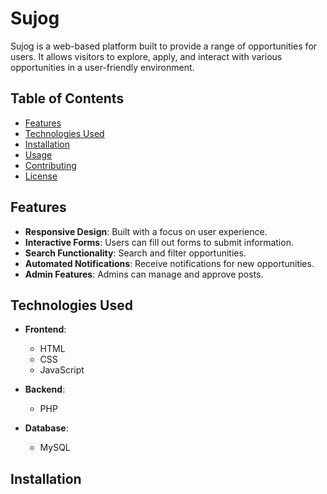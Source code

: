 # Sujog
Sujog is a web-based platform built to provide a range of opportunities for users. It allows visitors to explore, apply, and interact with various opportunities in a user-friendly environment.

## Table of Contents
- [Features](#features)
- [Technologies Used](#technologies-used)
- [Installation](#installation)
- [Usage](#usage)
- [Contributing](#contributing)
- [License](#license)

## Features

- **Responsive Design**: Built with a focus on user experience.
- **Interactive Forms**: Users can fill out forms to submit information.
- **Search Functionality**: Search and filter opportunities.
- **Automated Notifications**: Receive notifications for new opportunities.
- **Admin Features**: Admins can manage and approve posts.
  
## Technologies Used

- **Frontend**: 
  - HTML
  - CSS
  - JavaScript

- **Backend**: 
  - PHP
  
- **Database**:
  - MySQL

## Installation
